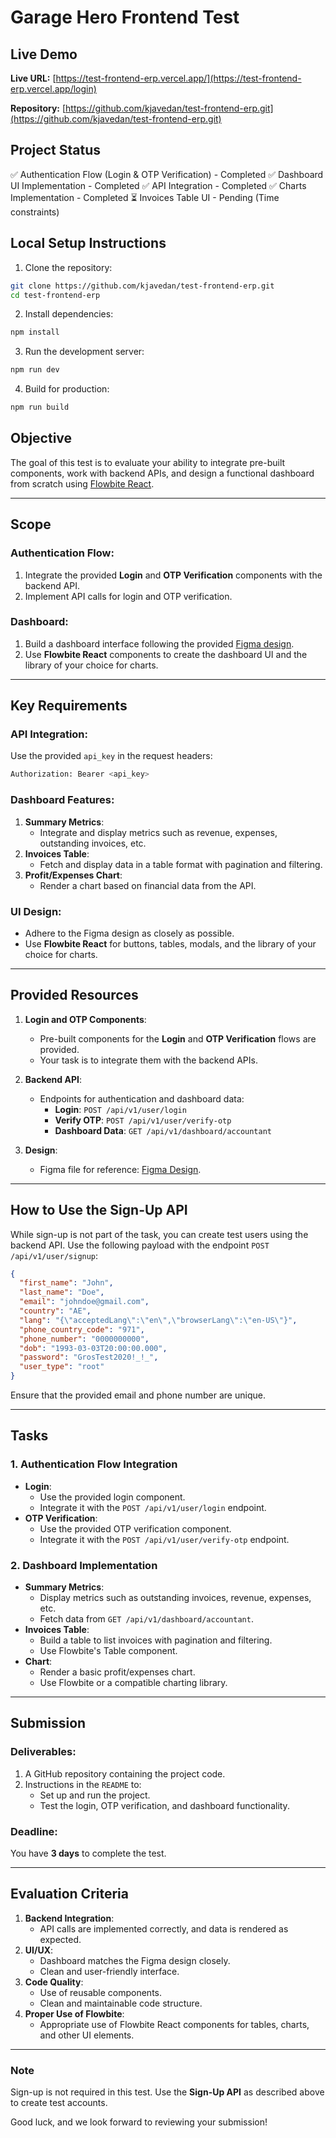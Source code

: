 # Garage Hero Frontend Test

## Live Demo

**Live URL:** [https://test-frontend-erp.vercel.app/](https://test-frontend-erp.vercel.app/login)

**Repository:** [https://github.com/kjavedan/test-frontend-erp.git](https://github.com/kjavedan/test-frontend-erp.git)

## Project Status

✅ Authentication Flow (Login & OTP Verification) - Completed
✅ Dashboard UI Implementation - Completed
✅ API Integration - Completed
✅ Charts Implementation - Completed
⏳ Invoices Table UI - Pending (Time constraints)

## Local Setup Instructions

1. Clone the repository:

```bash
git clone https://github.com/kjavedan/test-frontend-erp.git
cd test-frontend-erp
```

2. Install dependencies:

```bash
npm install
```

3. Run the development server:

```bash
npm run dev
```

4. Build for production:

```bash
npm run build
```

## Objective

The goal of this test is to evaluate your ability to integrate pre-built components, work with backend APIs, and design a functional dashboard from scratch using [Flowbite React](https://flowbite-react.com/).

---

## Scope

### Authentication Flow:

1. Integrate the provided **Login** and **OTP Verification** components with the backend API.
2. Implement API calls for login and OTP verification.

### Dashboard:

1. Build a dashboard interface following the provided [Figma design](https://www.figma.com/design/kBB5XdNU6L1zJpnAkmHXn6/test1?node-id=68-899&t=23poGHzKgD5OrHSc-1).
2. Use **Flowbite React** components to create the dashboard UI and the library of your choice for charts.

---

## Key Requirements

### API Integration:

Use the provided `api_key` in the request headers:

```bash
Authorization: Bearer <api_key>
```

### Dashboard Features:

1. **Summary Metrics**:
   - Integrate and display metrics such as revenue, expenses, outstanding invoices, etc.
2. **Invoices Table**:
   - Fetch and display data in a table format with pagination and filtering.
3. **Profit/Expenses Chart**:
   - Render a chart based on financial data from the API.

### UI Design:

- Adhere to the Figma design as closely as possible.
- Use **Flowbite React** for buttons, tables, modals, and the library of your choice for charts.

---

## Provided Resources

1. **Login and OTP Components**:

   - Pre-built components for the **Login** and **OTP Verification** flows are provided.
   - Your task is to integrate them with the backend APIs.

2. **Backend API**:

   - Endpoints for authentication and dashboard data:
     - **Login**: `POST /api/v1/user/login`
     - **Verify OTP**: `POST /api/v1/user/verify-otp`
     - **Dashboard Data**: `GET /api/v1/dashboard/accountant`

3. **Design**:
   - Figma file for reference: [Figma Design](https://www.figma.com/design/kBB5XdNU6L1zJpnAkmHXn6/test1?node-id=68-899&t=23poGHzKgD5OrHSc-1).

---

## How to Use the Sign-Up API

While sign-up is not part of the task, you can create test users using the backend API. Use the following payload with the endpoint `POST /api/v1/user/signup`:

```json
{
  "first_name": "John",
  "last_name": "Doe",
  "email": "johndoe@gmail.com",
  "country": "AE",
  "lang": "{\"acceptedLang\":\"en\",\"browserLang\":\"en-US\"}",
  "phone_country_code": "971",
  "phone_number": "0000000000",
  "dob": "1993-03-03T20:00:00.000",
  "password": "GrosTest2020!_!_",
  "user_type": "root"
}
```

Ensure that the provided email and phone number are unique.

---

## Tasks

### 1. Authentication Flow Integration

- **Login**:
  - Use the provided login component.
  - Integrate it with the `POST /api/v1/user/login` endpoint.
- **OTP Verification**:
  - Use the provided OTP verification component.
  - Integrate it with the `POST /api/v1/user/verify-otp` endpoint.

### 2. Dashboard Implementation

- **Summary Metrics**:
  - Display metrics such as outstanding invoices, revenue, expenses, etc.
  - Fetch data from `GET /api/v1/dashboard/accountant`.
- **Invoices Table**:
  - Build a table to list invoices with pagination and filtering.
  - Use Flowbite's Table component.
- **Chart**:
  - Render a basic profit/expenses chart.
  - Use Flowbite or a compatible charting library.

---

## Submission

### Deliverables:

1. A GitHub repository containing the project code.
2. Instructions in the `README` to:
   - Set up and run the project.
   - Test the login, OTP verification, and dashboard functionality.

### Deadline:

You have **3 days** to complete the test.

---

## Evaluation Criteria

1. **Backend Integration**:
   - API calls are implemented correctly, and data is rendered as expected.
2. **UI/UX**:
   - Dashboard matches the Figma design closely.
   - Clean and user-friendly interface.
3. **Code Quality**:
   - Use of reusable components.
   - Clean and maintainable code structure.
4. **Proper Use of Flowbite**:
   - Appropriate use of Flowbite React components for tables, charts, and other UI elements.

---

### Note

Sign-up is not required in this test. Use the **Sign-Up API** as described above to create test accounts.

Good luck, and we look forward to reviewing your submission!
